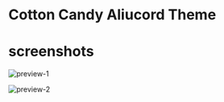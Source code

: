  # Cotton Candy Aliucord Theme
# screenshots


![preview-1](https://github.com/ukivie/uki-alicord-theme/assets/158360149/226bcf06-1aae-4732-b451-279a9b08d9dd)

![preview-2](https://github.com/ukivie/uki-alicord-theme/assets/158360149/5853f236-178e-4285-a546-a29ce22fe05a)
